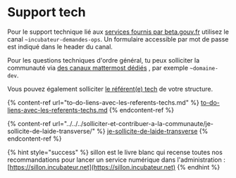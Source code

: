 # Support tech

Pour le support technique lié aux [services fournis par beta.gouv.fr](broken-reference) utilisez le canal `~incubateur-demandes-ops`. Un formulaire accessible par mot de passe est indiqué dans le header du canal.

Pour les questions techniques d'ordre général, tu peux solliciter la communauté via [des canaux mattermost dédiés](../../../les-outils-de-la-communaute/mattermost/canaux-recommandes.md) , par exemple `~domaine-dev`.

Vous pouvez également solliciter [le référent(e) tech](to-do-liens-avec-les-referents-techs.md) de votre structure.

{% content-ref url="to-do-liens-avec-les-referents-techs.md" %}
[to-do-liens-avec-les-referents-techs.md](to-do-liens-avec-les-referents-techs.md)
{% endcontent-ref %}

{% content-ref url="../../../solliciter-et-contribuer-a-la-communaute/je-sollicite-de-laide-transverse/" %}
[je-sollicite-de-laide-transverse](../../../solliciter-et-contribuer-a-la-communaute/je-sollicite-de-laide-transverse/)
{% endcontent-ref %}

{% hint style="success" %}
sillon est le livre blanc qui recense toutes nos recommandations pour lancer un service numérique dans l'administration : [https://sillon.incubateur.net](https://sillon.incubateur.net)
{% endhint %}
